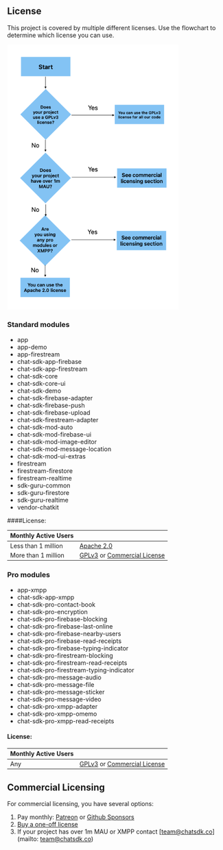 ## License

This project is covered by multiple different licenses. Use the flowchart to determine which license you can use. 

<img src="https://github.com/chat-sdk/files/blob/main/ios/license-flowchart.png?raw=true" width="400" />

### Standard modules 

- app
- app-demo
- app-firestream
- chat-sdk-app-firebase
- chat-sdk-app-firestream
- chat-sdk-core
- chat-sdk-core-ui
- chat-sdk-demo
- chat-sdk-firebase-adapter
- chat-sdk-firebase-push
- chat-sdk-firebase-upload
- chat-sdk-firestream-adapter
- chat-sdk-mod-auto
- chat-sdk-mod-firebase-ui
- chat-sdk-mod-image-editor
- chat-sdk-mod-message-location
- chat-sdk-mod-ui-extras
- firestream
- firestream-firestore
- firestream-realtime
- sdk-guru-common
- sdk-guru-firestore
- sdk-guru-realtime
- vendor-chatkit

####License:  

| Monthly Active Users  |  |
|---|---|
| Less than 1 million  | [Apache 2.0](https://www.apache.org/licenses/LICENSE-2.0)  |
| More than 1 million  | [GPLv3](https://www.gnu.org/licenses/gpl-3.0.en.html) or [Commercial License](https://github.com/chat-sdk/chat-sdk-ios#commercial-license) |

### Pro modules 

- app-xmpp
- chat-sdk-app-xmpp
- chat-sdk-pro-contact-book
- chat-sdk-pro-encryption
- chat-sdk-pro-firebase-blocking
- chat-sdk-pro-firebase-last-online
- chat-sdk-pro-firebase-nearby-users
- chat-sdk-pro-firebase-read-receipts
- chat-sdk-pro-firebase-typing-indicator
- chat-sdk-pro-firestream-blocking
- chat-sdk-pro-firestream-read-receipts
- chat-sdk-pro-firestream-typing-indicator
- chat-sdk-pro-message-audio
- chat-sdk-pro-message-file
- chat-sdk-pro-message-sticker
- chat-sdk-pro-message-video
- chat-sdk-pro-xmpp-adapter
- chat-sdk-pro-xmpp-omemo
- chat-sdk-pro-xmpp-read-receipts
#### License:  

| Monthly Active Users  |  |
|---|---|
| Any  | [GPLv3](https://www.gnu.org/licenses/gpl-3.0.en.html) or [Commercial License](https://github.com/chat-sdk/chat-sdk-ios#commercial-license) |

## Commercial Licensing

For commercial licensing, you have several options: 

1. Pay monthly: [Patreon](https://www.patreon.com/chatsdk) or [Github Sponsors](https://github.com/sponsors/chat-sdk)
2. [Buy a one-off license](https://chatsdk.co/features)
2. If your project has over 1m MAU or XMPP contact [team@chatsdk.co](mailto: team@chatsdk.co)